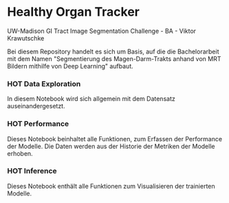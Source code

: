 # Healthy Organ Tracker

UW-Madison GI Tract Image Segmentation Challenge - BA - Viktor Krawutschke

Bei diesem Repository handelt es sich um Basis, auf die die Bachelorarbeit mit dem Namen "Segmentierung des Magen-Darm-Trakts anhand von MRT Bildern mithilfe von Deep Learning" aufbaut.

### HOT Data Exploration

In diesem Notebook wird sich allgemein mit dem Datensatz auseinandergesetzt.

### HOT Performance

Dieses Notebook beinhaltet alle Funktionen, zum Erfassen der Performance der Modelle. Die Daten werden aus der Historie der Metriken der Modelle erhoben.

### HOT Inference

Dieses Notebook enthält alle Funktionen zum Visualisieren der trainierten Modelle.
